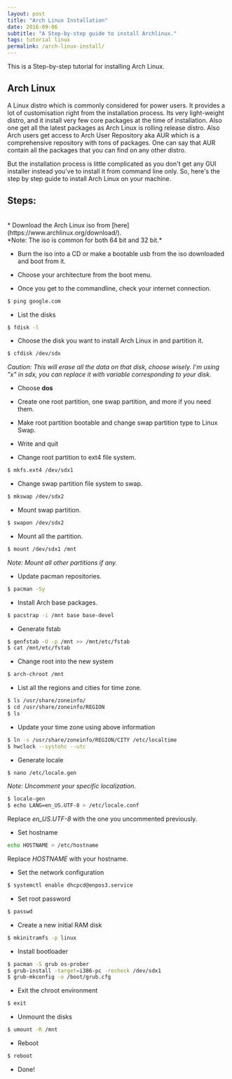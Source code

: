 ```yaml
---
layout: post
title: "Arch Linux Installation"
date: 2016-09-06
subtitle: "A Step-by-step guide to install Archlinux."
tags: tutorial linux
permalink: /arch-linux-install/
---
```


This is a Step-by-step tutorial for installing Arch Linux.

## Arch Linux
A Linux distro which is commonly considered for power users. It provides a lot of customisation right from the installation process. Its very light-weight distro, and it install very few core packages at the time of installation. Also one get all the latest packages as Arch Linux is rolling release distro. Also Arch users get access to Arch User Repository aka AUR which is a comprehensive repository with tons of packages. One can say that AUR contain all the packages that you can find on any other distro.

But the installation process is little complicated as you don't get any GUI installer instead you've to install it from command line only. So, here's the step by step guide to install Arch Linux on your machine.

## Steps:
<br />
* Download the Arch Linux iso from [here](https://www.archlinux.org/download/).<br />
*Note: The iso is common for both 64 bit and 32 bit.*

* Burn the iso into a CD or make a bootable usb from the iso downloaded and boot from it.

* Choose your architecture from the boot menu.

* Once you get to the commandline, check your internet connection.
```bash
$ ping google.com
```
* List the disks
```bash
$ fdisk -l
```
* Choose the disk you want to install Arch Linux in and partition it.
```bash
$ cfdisk /dev/sdx
```
*Caution: This will erase all the data on that disk, choose wisely. I'm using "x" in sdx, you can replace it with variable corresponding to your disk.*

* Choose **dos**

* Create one root partition, one swap partition, and more if you need them.

* Make root partition bootable and change swap partition type to Linux Swap.

* Write and quit

* Change root partition to ext4 file system.
```bash
$ mkfs.ext4 /dev/sdx1
```
* Change swap partition file system to swap.
```bash
$ mkswap /dev/sdx2
```
* Mount swap partition.
```bash
$ swapon /dev/sdx2
```
* Mount all the partition.
```bash
$ mount /dev/sdx1 /mnt
```
*Note: Mount all other partitions if any.*

* Update pacman repositories.
```bash
$ pacman -Sy
```
* Install Arch base packages.
```bash
$ pacstrap -i /mnt base base-devel
```
* Generate fstab
```bash
$ genfstab -U -p /mnt >> /mnt/etc/fstab
$ cat /mnt/etc/fstab
```
* Change root into the new system
```bash
$ arch-chroot /mnt
```
* List all the regions and cities for time zone.
```bash
$ ls /usr/share/zoneinfo/
$ cd /usr/share/zoneinfo/REGION
$ ls
```
* Update your time zone using above information
```bash
$ ln -s /usr/share/zoneinfo/REGION/CITY /etc/localtime
$ hwclock --systohc --utc
```
* Generate locale
```bash
$ nano /etc/locale.gen
```
*Note: Uncomment your specific localization.*
```bash
$ locale-gen
$ echo LANG=en_US.UTF-8 > /etc/locale.conf
```
Replace *en_US.UTF-8* with the one you uncommented previously.

* Set hostname
```bash
echo HOSTNAME > /etc/hostname
```
Replace *HOSTNAME* with your hostname.

* Set the network configuration
```bash
$ systemctl enable dhcpcd@enpos3.service
```
* Set root password
```bash
$ passwd
```
* Create a new initial RAM disk
```bash
$ mkinitramfs -p linux
```
* Install bootloader
```bash
$ pacman -S grub os-prober
$ grub-install -target=i386-pc -recheck /dev/sdx1
$ grub-mkconfig -o /boot/grub.cfg
```
* Exit the chroot environment
```bash
$ exit
```
* Unmount the disks
```bash
$ umount -R /mnt
```
* Reboot
```bash
$ reboot
```
* Done!
